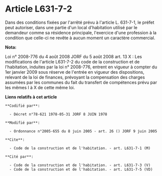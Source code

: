 # Article L631-7-2

Dans des conditions fixées par l'arrêté prévu à l'article L. 631-7-1, le préfet peut autoriser, dans une partie d'un local
d'habitation utilisé par le demandeur comme sa résidence principale, l'exercice d'une profession à la condition que celle-ci
ne revête à aucun moment un caractère commercial.

**Nota:**

Loi n° 2008-776 du 4 août 2008 JORF du 5 août 2008 art. 13 X : Les modifications de l'article L631-7-2 du code de la
construction et de l'habitation, induites par la loi n° 2008-776, entrent en vigueur à compter du 1er janvier 2009 sous
réserve de l'entrée en vigueur des dispositions, relevant de la loi de finances, prévoyant la compensation des charges
assumées par les communes du fait du transfert de compétences prévu par les mêmes I à X de cette même loi.

**Liens relatifs à cet article**

	**Codifié par**:

	  - Décret n°78-621 1978-05-31 JORF 8 JUIN 1978

	**Modifié par**:

	  - Ordonnance n°2005-655 du 8 juin 2005 - art. 26 () JORF 9 juin 2005

	**Cite**:

	  - Code de la construction et de l'habitation. - art. L631-7-1 (M)

	**Cité par**:

	  - Code de la construction et de l'habitation. - art. L631-7-3 (V)
	  - Code de la construction et de l'habitation. - art. L631-7-5 (VD)

